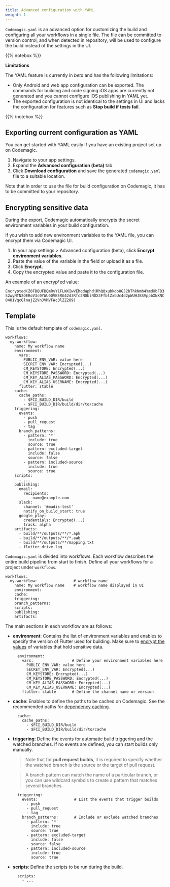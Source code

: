 ```yaml
---
title: Advanced configuration with YAML
weight: 1
---
```


`Codemagic.yaml` is an advanced option for customizing the build and configuring all your workflows in a single file. The file can be committed to version control, and when detected in repository, will be used to configure the build instead of the settings in the UI.

{{% notebox %}}

**Limitations**

The YAML feature is currently in *beta* and has the following limitations:

* Only Android and web app configuration can be exported. The commands for building and code signing iOS apps are currently not generated and you cannot configure iOS publishing in YAML yet.
* The exported configuration is not identical to the settings in UI and lacks the configuration for features such as **Stop build if tests fail**.

{{% /notebox %}}

## Exporting current configuration as YAML

You can get started with YAML easily if you have an existing project set up on Codemagic. 

1. Navigate to your app settings.
2. Expand the **Advanced configuration (beta)** tab.
3. Click **Download configuration** and save the generated `codemagic.yaml` file to a suitable location. 

Note that in order to use the file for build configuration on Codemagic, it has to be committed to your repository.

## Encrypting sensitive data

During the export, Codemagic automatically encrypts the secret environment variables in your build configuration. 

If you wish to add new environment variables to the YAML file, you can encrypt them via Codemagic UI. 

1. In your app settings > Advanced configuration (beta), click **Encrypt environment variables**.
2. Paste the value of the variable in the field or upload it as a file.
3. Click **Encrypt**. 
4. Copy the encrypted value and paste it to the configuration file.

An example of an encryp†ed value:

```Encrypted(Z0FBQUFBQmRyY1FLWXIwVEhqdWphdjRhQ0xubkdoOGJ2bThkNmh4YmdXbFB3S2wyNTN2OERoV3c0YWU0OVBERG42d3Rfc2N0blNDX3FfblZxbUc4d2pWUHJBSVppbXNXNC04U1VqcGlnajZ2VnJVMVFWc3lZZ289)```

## Template

This is the default template of `codemagic.yaml`.

    workflows:
      my-workflow:
        name: My workflow name
        environment:
          vars:
            PUBLIC_ENV_VAR: value here
            SECRET_ENV_VAR: Encrypted(...)
            CM_KEYSTORE: Encrypted(...)
            CM_KEYSTORE_PASSWORD: Encrypted(...)
            CM_KEY_ALIAS_PASSWORD: Encrypted(...)
            CM_KEY_ALIAS_USERNAME: Encrypted(...)
          flutter: stable
        cache:
          cache_paths:
            - $FCI_BUILD_DIR/build
            - $FCI_BUILD_DIR/build/dir/to/cache
        triggering:
          events:
            - push
            - pull_request
            - tag
          branch_patterns:
            - pattern: '*'
              include: true
              source: true
            - pattern: excluded-target
              include: false
              source: false
            - pattern: included-source
              include: true
              source: true
        scripts:
          - ...
        publishing:
          email:
            recipients:
              - name@example.com
          slack:
            channel: '#madis-test'
            notify_on_build_start: true
          google_play:
            credentials: Encrypted(...)
            track: alpha
        artifacts:
          - build/**/outputs/**/*.apk
          - build/**/outputs/**/*.aab
          - build/**/outputs/**/mapping.txt
          - flutter_drive.log

`Codemagic.yaml` is divided into workflows. Each workflow describes the entire build pipeline from start to finish. Define all your workflows for a project under `workflows`. 

    workflows:
      my-workflow:                # workflow name
        name: My workflow name    # workflow name displayed in UI
        environment:
        cache:
        triggering:
        branch_patterns:
        scripts:
        publishing:
        artifacts:

The main sections in each workflow are as follows:

* **environment**: Contains the list of environment variables and enables to specify the version of Flutter used for building. Make sure to [encrypt the values](#encrypting-sensitive-data) of variables that hold sensitive data. 

        environment:
          vars:                 # Define your environment variables here
            PUBLIC_ENV_VAR: value here
            SECRET_ENV_VAR: Encrypted(...)
            CM_KEYSTORE: Encrypted(...)
            CM_KEYSTORE_PASSWORD: Encrypted(...)
            CM_KEY_ALIAS_PASSWORD: Encrypted(...)
            CM_KEY_ALIAS_USERNAME: Encrypted(...)
          flutter: stable       # Define the channel name or version

* **cache**: Enables to define the paths to be cached on Codemagic. See the recommended paths for [dependency caching](./dependency-caching).

        cache:
          cache_paths:
            - $FCI_BUILD_DIR/build
            - $FCI_BUILD_DIR/build/dir/to/cache

* **triggering**: Define the events for automatic build triggering and the watched branches. If no events are defined, you can start builds only manually. 

  >Note that for **pull request builds**, it is required to specify whether the watched branch is the source or the target of pull request.

  >A branch pattern can match the name of a particular branch, or you can use wildcard symbols to create a pattern that matches several branches. 


        triggering:
          events:                # List the events that trigger builds
            - push
            - pull_request
            - tag
          branch_patterns:       # Include or exclude watched branches
            - pattern: '*'
              include: true
              source: true
            - pattern: excluded-target
              include: false
              source: false
            - pattern: included-source
              include: true
              source: true

* **scripts**: Define the scripts to be run during the build. 

        scripts:
          - ...
